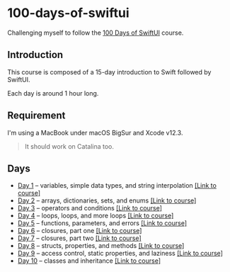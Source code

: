 # 100-days-of-swiftui

Challenging myself to follow the [100 Days of SwiftUI](https://www.hackingwithswift.com/100/swiftui) course.

## Introduction

This course is composed of a 15-day introduction to Swift followed by SwiftUI.

Each day is around 1 hour long.

## Requirement

I'm using a MacBook under macOS BigSur and Xcode v12.3.

> It should work on Catalina too.

## Days

- [Day 1](https://github.com/Rymfire/100-days-of-swiftui/tree/master/Day001) – variables, simple data types, and string interpolation [\[Link to course\]](https://www.hackingwithswift.com/100/swiftui/1)
- [Day 2](https://github.com/Rymfire/100-days-of-swiftui/tree/master/Day002) – arrays, dictionaries, sets, and enums [\[Link to course\]](https://www.hackingwithswift.com/100/swiftui/2)
- [Day 3](https://github.com/Rymfire/100-days-of-swiftui/tree/master/Day003) – operators and conditions [\[Link to course\]](https://www.hackingwithswift.com/100/swiftui/3)
- [Day 4](https://github.com/Rymfire/100-days-of-swiftui/tree/master/Day004) – loops, loops, and more loops [\[Link to course\]](https://www.hackingwithswift.com/100/swiftui/4)
- [Day 5](https://github.com/Rymfire/100-days-of-swiftui/tree/master/Day005) – functions, parameters, and errors [\[Link to course\]](https://www.hackingwithswift.com/100/swiftui/5)
- [Day 6](https://github.com/Rymfire/100-days-of-swiftui/tree/master/Day006) – closures, part one [\[Link to course\]](https://www.hackingwithswift.com/100/swiftui/6)
- [Day 7](https://github.com/Rymfire/100-days-of-swiftui/tree/master/Day006) – closures, part two [\[Link to course\]](https://www.hackingwithswift.com/100/swiftui/7)
- [Day 8](https://github.com/Rymfire/100-days-of-swiftui/tree/master/Day008) – structs, properties, and methods [\[Link to course\]](https://www.hackingwithswift.com/100/swiftui/8)
- [Day 9](https://github.com/Rymfire/100-days-of-swiftui/tree/master/Day008) – access control, static properties, and laziness [\[Link to course\]](https://www.hackingwithswift.com/100/swiftui/9)
- [Day 10](https://github.com/Rymfire/100-days-of-swiftui/tree/master/Day010) – classes and inheritance [\[Link to course\]](https://www.hackingwithswift.com/100/swiftui/10)
